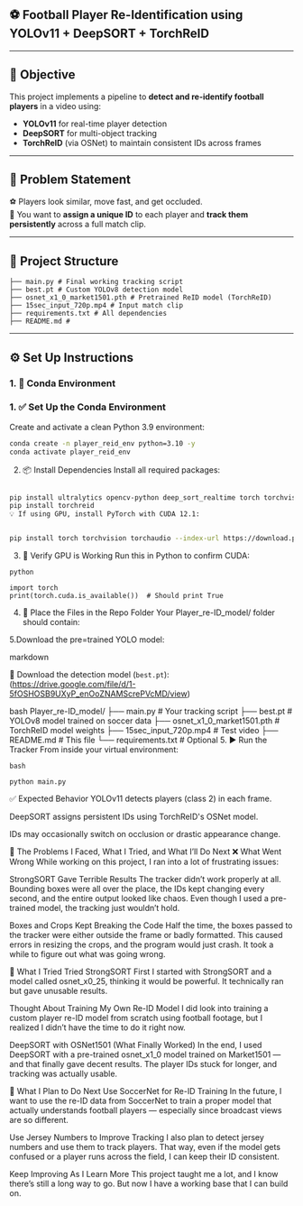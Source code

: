 ## ⚽ Football Player Re-Identification using YOLOv11 + DeepSORT + TorchReID

---

## 📌 Objective

This project implements a pipeline to **detect and re-identify football players** in a video using:

- **YOLOv11** for real-time player detection  
- **DeepSORT** for multi-object tracking  
- **TorchReID** (via OSNet) to maintain consistent IDs across frames

---

## 🧠 Problem Statement

⚽ Players look similar, move fast, and get occluded.  
🏃 You want to **assign a unique ID** to each player and **track them persistently** across a full match clip.

---

## 🧱 Project Structure
```
├── main.py # Final working tracking script
├── best.pt # Custom YOLOv8 detection model
├── osnet_x1_0_market1501.pth # Pretrained ReID model (TorchReID)
├── 15sec_input_720p.mp4 # Input match clip
├── requirements.txt # All dependencies
├── README.md #
```

---

## ⚙️ Set Up Instructions

### 1. 🧪 Conda Environment


### 1. ✅ Set Up the Conda Environment

Create and activate a clean Python 3.9 environment:

```bash
conda create -n player_reid_env python=3.10 -y
conda activate player_reid_env
```

2. 📦 Install Dependencies
Install all required packages:

```bash

pip install ultralytics opencv-python deep_sort_realtime torch torchvision numpy ffmpeg-python
pip install torchreid
💡 If using GPU, install PyTorch with CUDA 12.1:
```
```bash

pip install torch torchvision torchaudio --index-url https://download.pytorch.org/whl/cu121
```
3. 🚀 Verify GPU is Working
Run this in Python to confirm CUDA:
```
python

import torch
print(torch.cuda.is_available())  # Should print True
```

4. 📁 Place the Files in the Repo Folder
Your Player_re-ID_model/ folder should contain:

5.Download the pre=trained YOLO model:

markdown

🔗 Download the detection model (`best.pt`):(https://drive.google.com/file/d/1-5fOSHOSB9UXyP_enOoZNAMScrePVcMD/view)

bash
  Player_re-ID_model/
  ├── main.py                          # Your tracking script
  ├── best.pt                          # YOLOv8 model trained on soccer data
  ├── osnet_x1_0_market1501.pth        # TorchReID model weights
  ├── 15sec_input_720p.mp4             # Test video
  ├── README.md                        # This file
  └── requirements.txt                 # Optional
5. ▶️ Run the Tracker
From inside your virtual environment:
```
bash

python main.py
```

✅ Expected Behavior
YOLOv11 detects players (class 2) in each frame.

DeepSORT assigns persistent IDs using TorchReID's OSNet model.

IDs may occasionally switch on occlusion or drastic appearance change.

🧩 The Problems I Faced, What I Tried, and What I’ll Do Next
❌ What Went Wrong
While working on this project, I ran into a lot of frustrating issues:

StrongSORT Gave Terrible Results
The tracker didn’t work properly at all. Bounding boxes were all over the place, the IDs kept changing every second, and the entire output looked like chaos. Even though I used a pre-trained model, the tracking just wouldn’t hold.

Boxes and Crops Kept Breaking the Code
Half the time, the boxes passed to the tracker were either outside the frame or badly formatted. This caused errors in resizing the crops, and the program would just crash. It took a while to figure out what was going wrong.


🔁 What I Tried
Tried StrongSORT First
I started with StrongSORT and a model called osnet_x0_25, thinking it would be powerful. It technically ran but gave unusable results.

Thought About Training My Own Re-ID Model
I did look into training a custom player re-ID model from scratch using football footage, but I realized I didn’t have the time to do it right now.

DeepSORT with OSNet1501 (What Finally Worked)
In the end, I used DeepSORT with a pre-trained osnet_x1_0 model trained on Market1501 — and that finally gave decent results. The player IDs stuck for longer, and tracking was actually usable.

🔮 What I Plan to Do Next
Use SoccerNet for Re-ID Training
In the future, I want to use the re-ID data from SoccerNet to train a proper model that actually understands football players — especially since broadcast views are so different.

Use Jersey Numbers to Improve Tracking
I also plan to detect jersey numbers and use them to track players. That way, even if the model gets confused or a player runs across the field, I can keep their ID consistent.

Keep Improving As I Learn More
This project taught me a lot, and I know there’s still a long way to go. But now I have a working base that I can build on.

